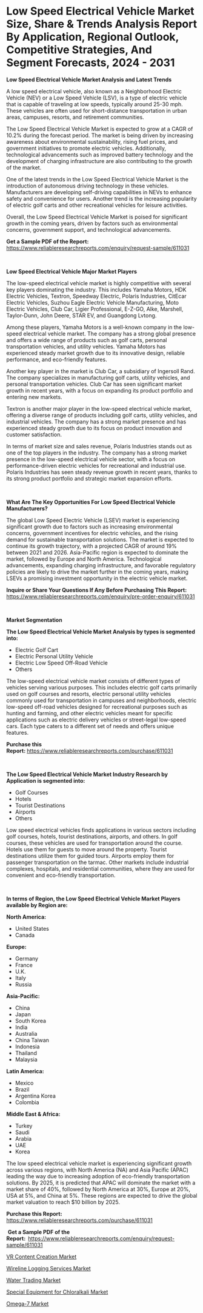 <p><h1>Low Speed Electrical Vehicle Market Size, Share & Trends Analysis Report By Application, Regional Outlook, Competitive Strategies, And Segment Forecasts, 2024 - 2031</h1></p><p><strong>Low Speed Electrical Vehicle Market Analysis and Latest Trends</strong></p>
<p><p>A low speed electrical vehicle, also known as a Neighborhood Electric Vehicle (NEV) or a Low Speed Vehicle (LSV), is a type of electric vehicle that is capable of traveling at low speeds, typically around 25-30 mph. These vehicles are often used for short-distance transportation in urban areas, campuses, resorts, and retirement communities.</p><p>The Low Speed Electrical Vehicle Market is expected to grow at a CAGR of 10.2% during the forecast period. The market is being driven by increasing awareness about environmental sustainability, rising fuel prices, and government initiatives to promote electric vehicles. Additionally, technological advancements such as improved battery technology and the development of charging infrastructure are also contributing to the growth of the market.</p><p>One of the latest trends in the Low Speed Electrical Vehicle Market is the introduction of autonomous driving technology in these vehicles. Manufacturers are developing self-driving capabilities in NEVs to enhance safety and convenience for users. Another trend is the increasing popularity of electric golf carts and other recreational vehicles for leisure activities.</p><p>Overall, the Low Speed Electrical Vehicle Market is poised for significant growth in the coming years, driven by factors such as environmental concerns, government support, and technological advancements.</p></p>
<p><strong>Get a Sample PDF of the Report:&nbsp;</strong> <a href="https://www.reliableresearchreports.com/enquiry/request-sample/611031">https://www.reliableresearchreports.com/enquiry/request-sample/611031</a></p>
<p>&nbsp;</p>
<p><strong>Low Speed Electrical Vehicle Major Market Players</strong></p>
<p><p>The low-speed electrical vehicle market is highly competitive with several key players dominating the industry. This includes Yamaha Motors, HDK Electric Vehicles, Textron, Speedway Electric, Polaris Industries, CitEcar Electric Vehicles, Suzhou Eagle Electric Vehicle Manufacturing, Moto Electric Vehicles, Club Car, Ligier Professional, E-Z-GO, Alke, Marshell, Taylor-Dunn, John Deere, STAR EV, and Guangdong Lvtong.</p><p>Among these players, Yamaha Motors is a well-known company in the low-speed electrical vehicle market. The company has a strong global presence and offers a wide range of products such as golf carts, personal transportation vehicles, and utility vehicles. Yamaha Motors has experienced steady market growth due to its innovative design, reliable performance, and eco-friendly features.</p><p>Another key player in the market is Club Car, a subsidiary of Ingersoll Rand. The company specializes in manufacturing golf carts, utility vehicles, and personal transportation vehicles. Club Car has seen significant market growth in recent years, with a focus on expanding its product portfolio and entering new markets.</p><p>Textron is another major player in the low-speed electrical vehicle market, offering a diverse range of products including golf carts, utility vehicles, and industrial vehicles. The company has a strong market presence and has experienced steady growth due to its focus on product innovation and customer satisfaction.</p><p>In terms of market size and sales revenue, Polaris Industries stands out as one of the top players in the industry. The company has a strong market presence in the low-speed electrical vehicle sector, with a focus on performance-driven electric vehicles for recreational and industrial use. Polaris Industries has seen steady revenue growth in recent years, thanks to its strong product portfolio and strategic market expansion efforts.</p></p>
<p>&nbsp;</p>
<p><strong>What Are The Key Opportunities For Low Speed Electrical Vehicle Manufacturers?</strong></p>
<p><p>The global Low Speed Electric Vehicle (LSEV) market is experiencing significant growth due to factors such as increasing environmental concerns, government incentives for electric vehicles, and the rising demand for sustainable transportation solutions. The market is expected to continue its growth trajectory, with a projected CAGR of around 19% between 2021 and 2026. Asia-Pacific region is expected to dominate the market, followed by Europe and North America. Technological advancements, expanding charging infrastructure, and favorable regulatory policies are likely to drive the market further in the coming years, making LSEVs a promising investment opportunity in the electric vehicle market.</p></p>
<p><strong>Inquire or Share Your Questions If Any Before Purchasing This Report:</strong> <a href="https://www.reliableresearchreports.com/enquiry/pre-order-enquiry/611031">https://www.reliableresearchreports.com/enquiry/pre-order-enquiry/611031</a></p>
<p>&nbsp;</p>
<p><strong>Market Segmentation</strong></p>
<p><strong>The Low Speed Electrical Vehicle Market Analysis by types is segmented into:</strong></p>
<p><ul><li>Electric Golf Cart</li><li>Electric Personal Utility Vehicle</li><li>Electric Low Speed Off-Road Vehicle</li><li>Others</li></ul></p>
<p><p>The low-speed electrical vehicle market consists of different types of vehicles serving various purposes. This includes electric golf carts primarily used on golf courses and resorts, electric personal utility vehicles commonly used for transportation in campuses and neighborhoods, electric low-speed off-road vehicles designed for recreational purposes such as hunting and farming, and other electric vehicles meant for specific applications such as electric delivery vehicles or street-legal low-speed cars. Each type caters to a different set of needs and offers unique features.</p></p>
<p><strong>Purchase this Report:&nbsp;</strong><a href="https://www.reliableresearchreports.com/purchase/611031">https://www.reliableresearchreports.com/purchase/611031</a></p>
<p>&nbsp;</p>
<p><strong>The Low Speed Electrical Vehicle Market Industry Research by Application is segmented into:</strong></p>
<p><ul><li>Golf Courses</li><li>Hotels</li><li>Tourist Destinations</li><li>Airports</li><li>Others</li></ul></p>
<p><p>Low speed electrical vehicles finds applications in various sectors including golf courses, hotels, tourist destinations, airports, and others. In golf courses, these vehicles are used for transportation around the course. Hotels use them for guests to move around the property. Tourist destinations utilize them for guided tours. Airports employ them for passenger transportation on the tarmac. Other markets include industrial complexes, hospitals, and residential communities, where they are used for convenient and eco-friendly transportation.</p></p>
<p>&nbsp;</p>
<p><strong>In terms of Region, the Low Speed Electrical Vehicle Market Players available by Region are:</strong></p>
<p>
    <p> <strong> North America: </strong>
        <ul>
            <li>United States</li>
            <li>Canada</li>
        </ul>
        </p> 
    <p> <strong> Europe: </strong>
        <ul>
            <li>Germany</li>
            <li>France</li>
            <li>U.K.</li>
            <li>Italy</li>
            <li>Russia</li>
        </ul>
        </p> 
    <p> <strong> Asia-Pacific: </strong>
        <ul>
            <li>China</li>
            <li>Japan</li>
            <li>South Korea</li>
            <li>India</li>
            <li>Australia</li>
            <li>China Taiwan</li>
            <li>Indonesia</li>
            <li>Thailand</li>
            <li>Malaysia</li>
        </ul>
        </p> 
    <p> <strong> Latin America: </strong>
        <ul>
            <li>Mexico</li>
            <li>Brazil</li>
            <li>Argentina Korea</li>
            <li>Colombia</li>
        </ul>
        </p> 
    <p> <strong> Middle East & Africa: </strong>
        <ul>
            <li>Turkey</li>
            <li>Saudi</li>
            <li>Arabia</li>
            <li>UAE</li>
            <li>Korea</li>
        </ul>
    </p>
    </p>
<p><p>The low speed electrical vehicle market is experiencing significant growth across various regions, with North America (NA) and Asia Pacific (APAC) leading the way due to increasing adoption of eco-friendly transportation solutions. By 2025, it is predicted that APAC will dominate the market with a market share of 40%, followed by North America at 30%, Europe at 20%, USA at 5%, and China at 5%. These regions are expected to drive the global market valuation to reach $10 billion by 2025.</p></p>
<p><strong>Purchase this Report: </strong><a href="https://www.reliableresearchreports.com/purchase/611031">https://www.reliableresearchreports.com/purchase/611031</a></p>
<p>&nbsp;<strong>Get a Sample PDF of the Report:&nbsp;&nbsp;</strong><a href="https://www.reliableresearchreports.com/enquiry/request-sample/611031">https://www.reliableresearchreports.com/enquiry/request-sample/611031</a></p>
<p><strong></strong></p>
<p><p><a href="https://medium.com/@stevenstevens656/vr-content-creation-market-share-evolution-and-market-growth-trends-2024-2031-4eaa1d67d2db">VR Content Creation Market</a></p><p><a href="https://medium.com/@stevenstevens656/wireline-logging-services-market-trends-and-market-analysis-forecasted-for-period-2024-2031-6238d2c44a33">Wireline Logging Services Market</a></p><p><a href="https://medium.com/@stevenstevens656/water-trading-market-size-market-outlook-and-market-forecast-2024-to-2031-62d8f6f25034">Water Trading Market</a></p><p><a href="https://github.com/elizabethdagraca/Market-Research-Report-List-1/blob/main/special-equipment-for-chloralkali-market.md">Special Equipment for Chloralkali Market</a></p><p><a href="https://github.com/zjyglelu/Market-Research-Report-List-1/blob/main/omega-7-market.md">Omega-7 Market</a></p></p>